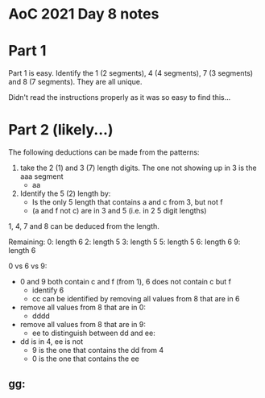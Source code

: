 # AoC 2021 Day 8 notes

# Part 1

Part 1 is easy. Identify the 1 (2 segments), 4 (4 segments), 7 (3 segments) and 8 (7 segments). They are all unique.

Didn't read the instructions properly as it was so easy to find this...

# Part 2 (likely...)

The following deductions can be made from the patterns:

1. take the 2 (1) and 3 (7) length digits. The one not showing up in 3 is the aaa segment
    - aa
1. Identify the 5 (2) length by:
    - Is the only 5 length that contains a and c from 3, but not f
    - (a and f not c) are in 3 and 5 (i.e. in 2 5 digit lengths)


1, 4, 7 and 8 can be deduced from the length.

Remaining:
0: length 6
2: length 5
3: length 5
5: length 5
6: length 6
9: length 6

0 vs 6 vs 9:
- 0 and 9 both contain c and f (from 1), 6 does not contain c but f
    - identify 6
    - cc can be identified by removing all values from 8 that are in 6
- remove all values from 8 that are in 0:
    - dddd
- remove all values from 8 that are in 9:
    - ee
to distinguish between dd and ee:
- dd is in 4, ee is not
    - 9 is the one that contains the dd from 4
    - 0 is the one that contains the ee

gg:
- 